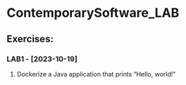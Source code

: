 # ContemporarySoftware_LAB
## Exercises: 
### LAB1 - [2023-10-19]
1.  Dockerize a Java application that prints “Hello, world!”
